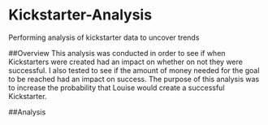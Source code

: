 # Kickstarter-Analysis
Performing analysis of kickstarter data to uncover trends

##Overview
  This analysis was conducted in order to see if when Kickstarters were created had an impact on whether on not they were successful. I also tested to see if the amount of money needed for the goal to be reached had an impact on success. The purpose of this analysis was to increase the probability that Louise would create a successful Kickstarter.
  
  ##Analysis
    
